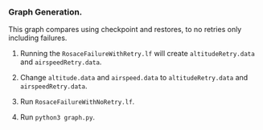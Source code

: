 ### Graph Generation.
This graph compares using checkpoint and restores, to no retries only including failures.

1. Running the `RosaceFailureWithRetry.lf` will create `altitudeRetry.data` and `airspeedRetry.data`.

2. Change `altitude.data` and `airspeed.data` to `altitudeRetry.data` and `airspeedRetry.data`.

3. Run `RosaceFailureWithNoRetry.lf`.

4. Run `python3 graph.py`.